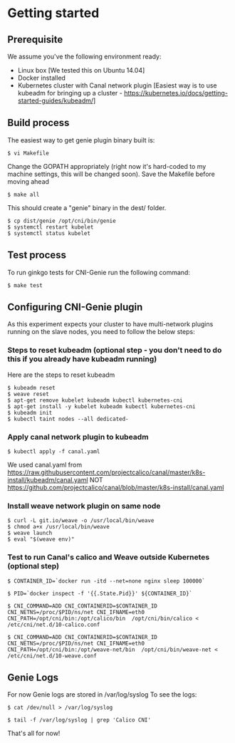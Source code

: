 # Getting started

## Prerequisite

We assume you've the following environment ready:

* Linux box [We tested this on Ubuntu 14.04]
* Docker installed
* Kubernetes cluster with Canal network plugin [Easiest way is to use kubeadm for bringing up a cluster - https://kubernetes.io/docs/getting-started-guides/kubeadm/]

## Build process
The easiest way to get genie plugin binary built is:

```
$ vi Makefile
```
Change the GOPATH appropriately (right now it's hard-coded to my machine settings, this will be changed soon). 
Save the Makefile before moving ahead

```
$ make all
```
This should create a "genie" binary in the dest/ folder.

```
$ cp dist/genie /opt/cni/bin/genie
$ systemctl restart kubelet
$ systemctl status kubelet
```

## Test process

To run ginkgo tests for CNI-Genie run the following command:
```
$ make test
```

## Configuring CNI-Genie plugin

As this experiment expects your cluster to have multi-network plugins running on the slave nodes, you need to follow the below steps:

### Steps to reset kubeadm (optional step - you don't need to do this if you already have kubeadm running)
Here are the steps to reset kubeadm
```
$ kubeadm reset
$ weave reset
$ apt-get remove kubelet kubeadm kubectl kubernetes-cni
$ apt-get install -y kubelet kubeadm kubectl kubernetes-cni
$ kubeadm init
$ kubectl taint nodes --all dedicated-
```
### Apply canal network plugin to kubeadm
```
$ kubectl apply -f canal.yaml
```
We used canal.yaml from 
https://raw.githubusercontent.com/projectcalico/canal/master/k8s-install/kubeadm/canal.yaml
NOT
https://github.com/projectcalico/canal/blob/master/k8s-install/canal.yaml

### Install weave network plugin on same node
```
$ curl -L git.io/weave -o /usr/local/bin/weave
$ chmod a+x /usr/local/bin/weave
$ weave launch
$ eval "$(weave env)"
```

### Test to run Canal's calico and Weave outside Kubernetes (optional step)
```
$ CONTAINER_ID=`docker run -itd --net=none nginx sleep 100000`

$ PID=`docker inspect -f '{{.State.Pid}}' ${CONTAINER_ID}`

$ CNI_COMMAND=ADD CNI_CONTAINERID=$CONTAINER_ID CNI_NETNS=/proc/$PID/ns/net CNI_IFNAME=eth0 CNI_PATH=/opt/cni/bin:/opt/calico/bin  /opt/cni/bin/calico < /etc/cni/net.d/10-calico.conf

$ CNI_COMMAND=ADD CNI_CONTAINERID=$CONTAINER_ID CNI_NETNS=/proc/$PID/ns/net CNI_IFNAME=eth0 CNI_PATH=/opt/cni/bin:/opt/weave-net/bin  /opt/cni/bin/weave-net < /etc/cni/net.d/10-weave.conf
```
## Genie Logs

For now Genie logs are stored in /var/log/syslog
To see the logs:
```
$ cat /dev/null > /var/log/syslog

$ tail -f /var/log/syslog | grep 'Calico CNI'
```

That's all for now!
